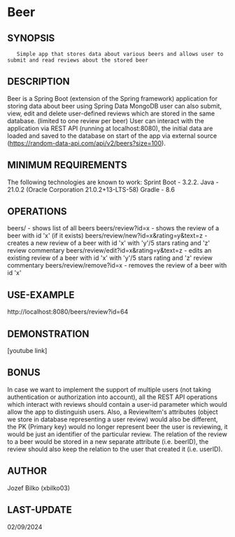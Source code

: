# Beer
## SYNOPSIS
       Simple app that stores data about various beers and allows user to submit and read reviews about the stored beer

## DESCRIPTION
Beer is a Spring Boot (extension of the Spring framework) application for storing data about beer using Spring Data MongoDB
user can also submit, view, edit and delete user-defined reviews which are stored in the same database. (limited to one review per beer)
User can interact with the application via REST API (running at localhost:8080), the initial data are loaded and saved to the database
on start of the app via external source (https://random-data-api.com/api/v2/beers?size=100).

## MINIMUM REQUIREMENTS
The following technologies are known to work:
Sprint Boot	- 3.2.2.
Java		- 21.0.2 (Oracle Corporation 21.0.2+13-LTS-58)
Gradle		- 8.6

## OPERATIONS
beers/                                 - shows list of all beers
beers/review?id=x                      - shows the review of a beer with id 'x' (if it exists)
beers/review/new?id=x&rating=y&text=z  - creates a new review of a beer with id 'x' with 'y'/5 stars rating and 'z' review commentary
beers/review/edit?id=x&rating=y&text=z - edits an existing review of a beer with id 'x' with 'y'/5 stars rating and 'z' review commentary
beers/review/remove?id=x               - removes the review of a beer with id 'x' 

## USE-EXAMPLE
http://localhost:8080/beers/review?id=64

## DEMONSTRATION
[youtube link]
      
## BONUS
In case we want to implement the support of multiple users (not taking authentication or authorization into account),
all the REST API operations which interact with reviews should contain a user-id parameter which would allow the app
to distinguish users. Also, a ReviewItem's attributes (object we store in database representing a user review)
would also be different, the PK (Primary key) would no longer represent beer the user is reviewing, it would be just
an identifier of the particular review. The relation of the review to a beer would be stored in a new separate attribute
(i.e. beerID), the review should also keep the relation to the user that created it (i.e. userID).

## AUTHOR
Jozef Bilko (xbilko03)

## LAST-UPDATE
02/09/2024
